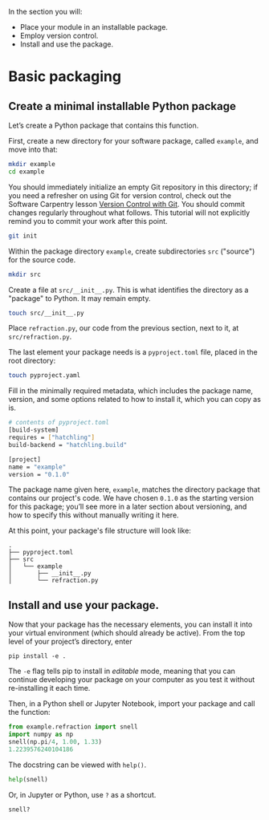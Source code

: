 In the section you will:

- Place your module in an installable package.
- Employ version control.
- Install and use the package.

# Basic packaging

## Create a minimal installable Python package

Let’s create a Python package that contains this function.

First, create a new directory for your software package, called `example`, and move into that:

```bash
mkdir example
cd example
```

You should immediately initialize an empty Git repository in this directory; if
you need a refresher on using Git for version control, check out the Software
Carpentry lesson [Version Control with Git]. You should commit changes regularly
throughout what follows. This tutorial will not explicitly remind you to commit
your work after this point.

```bash
git init
```

Within the package directory `example`, create subdirectories `src` ("source")
for the source code.

```bash
mkdir src
```

Create a file at `src/__init__.py`. This is what identifies the directory as a "package"
to Python. It may remain empty.

```bash
touch src/__init__.py
```

Place `refraction.py`, our code from the previous section, next to it, at `src/refraction.py`.

The last element your package needs is a `pyproject.toml` file, placed in the root directory:

```bash
touch pyproject.yaml
```

Fill in the minimally required metadata, which includes the package name, version, and some
options related to how to install it, which you can copy as is.

```bash
# contents of pyproject.toml
[build-system]
requires = ["hatchling"]
build-backend = "hatchling.build"

[project]
name = "example"
version = "0.1.0"
```

The package name given here, `example`, matches the directory package that
contains our project's code. We have chosen `0.1.0` as the starting version for
this package; you’ll see more in a later section about versioning, and how to
specify this without manually writing it here.

At this point, your package's file structure will look like:

```none
.
├── pyproject.toml
├── src
│   └── example
│       ├── __init__.py
│       └── refraction.py
```

## Install and use your package.

Now that your package has the necessary elements, you can install it into your virtual environment (which should already be active). From the top level of your project’s directory, enter

```
pip install -e .
```

The `-e` flag tells pip to install in _editable_ mode, meaning that you can
continue developing your package on your computer as you test it without
re-installing it each time.

Then, in a Python shell or Jupyter Notebook, import your package and call the function:

```py
from example.refraction import snell
import numpy as np
snell(np.pi/4, 1.00, 1.33)
1.2239576240104186
```

The docstring can be viewed with `help()`.

```py
help(snell)
```

Or, in Jupyter or Python, use `?` as a shortcut.

```py
snell?
```

[Version Control with Git]: https://swcarpentry.github.io/git-novice/
